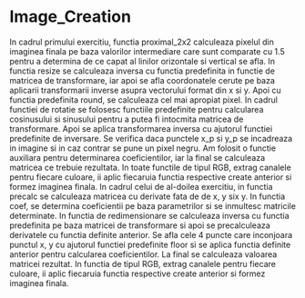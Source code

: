 # Image_Creation
In cadrul primului exercitiu, functia proximal_2x2 calculeaza pixelul din imaginea finala pe baza valorilor intermediare care sunt comparate cu 1.5 pentru a determina de ce capat al linilor orizontale si vertical se afla. In functia resize se calculeaza inversa cu functia predefinita in functie de matricea de transformare, iar apoi se afla coordonatele cerute pe baza aplicarii transformarii inverse asupra vectorului format din x si y. Apoi cu functia predefinita round, se calculeaza cel mai apropiat pixel. In cadrul functiei de rotatie se folosesc functiile predefinite pentru calcularea cosinusului si sinusului pentru a putea fi intocmita matricea de transformare. Apoi se aplica transformarea inversa cu ajutorul functiei predefinite de inversare. Se verifica daca punctele x_p si y_p se incadreaza in imagine si in caz contrar se pune un pixel negru. Am folosit o functie auxiliara pentru determinarea coeficientilor, iar la final se calculeaza matricea ce trebuie rezultata. In toate functile de tipul RGB, extrag canalele pentru fiecare culoare, ii aplic fiecaruia functia respective create anterior si formez imaginea finala.
In cadrul celui de al-doilea exercitiu, in functia precalc se calculeaza matricea cu derivate fata de de x, y six y. In functia coef, se determina coeficientii pe baza parametrilor si se inmultesc matricile determinate. In functia de redimensionare se calculeaza inversa cu functia predefinita pe baza matricei de transformare si apoi se precalculeaza derivatele cu functia definite anterior.  Se afla cele 4 puncte care inconjoara punctul x, y cu ajutorul functiei predefinite floor si se aplica functia definite anterior pentru calcularea coeficientilor. La final se calculeaza valoarea matricei rezultat. In functia de tipul RGB, extrag canalele pentru fiecare culoare, ii aplic fiecaruia functia respective create anterior si formez imaginea finala.


